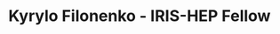 ---
layout: fellow
pagetype: fellow
shortname: KyryloFilonenko
permalink: "/fellows/KyryloFilonenko.html"
fellow-name: "Kyrylo Filonenko"
title: "Kyrylo Filonenko - IRIS-HEP Fellow"
active: True
dates:
  start: 2025-07-01
  end: 2025-09-23
photo: "/assets/images/team/fellows-2025/Kyrylo-Filonenko.jpg"
institution: "Taras Shevchenko National University of Kyiv"
e-mail: "ababagalamagat1@gmail.com"
focus-area:
challenge-area:
project_title: "Tagging low momentum taus in CMS"
project_goal: >
    The goal of this project is to develop a dedicated tau reconstruction (tagging) algo-rithm for the CMS Run 3 dataset. This will be based on and extend the low-momentum 3-prong tau tagger developed for CMS Run 2, utilizing the ABCNet model — a graph neural network enhanced with attention mechanisms for improved performance.
mentors:
  - Valeriia Lukashenko
proposal: "/assets/pdf/fellows-2025/UKR014-proposal-Kyrylo-Filonenko.pdf"
presentations:
  - title:
    date:
    url:
    meeting:
    meetingurl:
    recordingurl:
    focus-area:
current_status: >
  A placeholder for status updates
github-username: "KyryloFilonenko"
linkedin-profile:
---